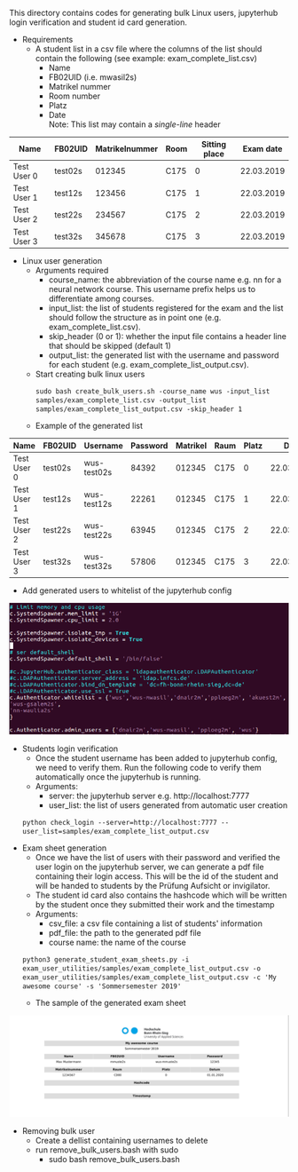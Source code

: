 This directory contains codes for generating bulk Linux users, jupyterhub login verification and student id card generation. </br>
* Requirements
  * A student list in a csv file where the columns of the list should contain the following (see example: exam_complete_list.csv)
    * Name
    * FB02UID (i.e. mwasil2s)
    * Matrikel nummer
    * Room number
    * Platz
    * Date <br>
  Note: This list may contain a *single-line* header

| Name        | FB02UID | Matrikelnummer | Room | Sitting place |  Exam date |
|-------------|---------|----------------|------|---------------|------------|
| Test User 0 | test02s |      012345    | C175 |       0       | 22.03.2019 |
| Test User 1 | test12s |      123456    | C175 |       1       | 22.03.2019 |
| Test User 2 | test22s |      234567    | C175 |       2       | 22.03.2019 |
| Test User 3 | test32s |      345678    | C175 |       3       | 22.03.2019 |

* Linux user generation
  * Arguments required
    * course_name: the abbreviation of the course name e.g. nn for a neural network course. This username prefix helps us to differentiate among courses.
    * input_list: the list of students registered for the exam and the list should follow the structure as in point one (e.g. exam_complete_list.csv).
    * skip_header (0 or 1): whether the input file contains a header line that should be skipped (default 1)
    * output_list: the generated list with the username and password for each student (e.g. exam_complete_list_output.csv).
  * Start creating bulk linux users
    ```
    sudo bash create_bulk_users.sh -course_name wus -input_list samples/exam_complete_list.csv -output_list samples/exam_complete_list_output.csv -skip_header 1
    ```
  * Example of the generated list

| Name        | FB02UID | Username    | Password | Matrikel | Raum | Platz | Date       |
|-------------|---------|-------------|----------|----------|------|-------|------------|
| Test User 0 | test02s | wus-test02s | 84392    | 012345   | C175 | 0     | 22.03.2019 |
| Test User 1 | test12s | wus-test12s | 22261    | 012345   | C175 | 1     | 22.03.2019 |
| Test User 2 | test22s | wus-test22s | 63945    | 012345   | C175 | 2     | 22.03.2019 |
| Test User 3 | test32s | wus-test32s | 57806    | 012345   | C175 | 3     | 22.03.2019 |

* Add generated users to whitelist of the jupyterhub config

![jupyterhub config whitelist](https://github.com/DigiKlausur/brsu_digital_exam_tools/blob/master/exam_user_utilities/figures/jupyterhub_config_sample.png)

* Students login verification
  * Once the student username has been added to jupyterhub config, we need to verify them. Run the following code to verify them automatically once the jupyterhub is running.
  * Arguments:
    * server: the jupyterhub server e.g. http://localhost:7777
    * user_list: the list of users generated from automatic user creation
  ```
  python check_login --server=http://localhost:7777 --user_list=samples/exam_complete_list_output.csv
  ```
* Exam sheet generation
  * Once we have the list of users with their password and verified the user login on the jupyterhub server, we can generate a pdf file containing their login access. This will be the id of the student and will be handed to students by the Prüfung Aufsicht or invigilator.
  * The student id card also contains the hashcode which will be written by the student once they submitted their work and the timestamp
  * Arguments:
    * csv_file: a csv file containing a list of students' information
    * pdf_file: the path to the generated pdf file
    * course name: the name of the course
  ```
  python3 generate_student_exam_sheets.py -i exam_user_utilities/samples/exam_complete_list_output.csv -o exam_user_utilities/samples/exam_complete_list_output.csv -c 'My awesome course' -s 'Sommersemester 2019'
  ```
  * The sample of the generated exam sheet

![test02s_user_id](https://github.com/DigiKlausur/brsu_digital_exam_tools/blob/master/exam_user_utilities/figures/exam_sheet_sample.png)

* Removing bulk user
  * Create a dellist containing usernames to delete
  * run remove_bulk_users.bash with sudo
    * sudo bash remove_bulk_users.bash
